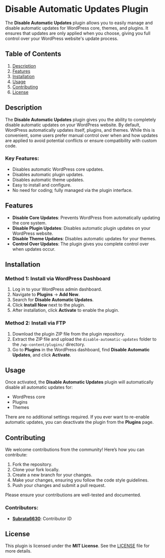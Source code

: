 # Disable Automatic Updates Plugin

The **Disable Automatic Updates** plugin allows you to easily manage and disable automatic updates for WordPress core, themes, and plugins. It ensures that updates are only applied when you choose, giving you full control over your WordPress website's update process.

## Table of Contents

1. [Description](#description)
2. [Features](#features)
3. [Installation](#installation)
4. [Usage](#usage)
5. [Contributing](#contributing)
6. [License](#license)

## Description

The **Disable Automatic Updates** plugin gives you the ability to completely disable automatic updates on your WordPress website. By default, WordPress automatically updates itself, plugins, and themes. While this is convenient, some users prefer manual control over when and how updates are applied to avoid potential conflicts or ensure compatibility with custom code.

### Key Features:
- Disables automatic WordPress core updates.
- Disables automatic plugin updates.
- Disables automatic theme updates.
- Easy to install and configure.
- No need for coding; fully managed via the plugin interface.

## Features

- **Disable Core Updates**: Prevents WordPress from automatically updating the core system.
- **Disable Plugin Updates**: Disables automatic plugin updates on your WordPress website.
- **Disable Theme Updates**: Disables automatic updates for your themes.
- **Control Over Updates**: The plugin gives you complete control over when updates occur.

## Installation

### Method 1: Install via WordPress Dashboard
1. Log in to your WordPress admin dashboard.
2. Navigate to **Plugins** → **Add New**.
3. Search for **Disable Automatic Updates**.
4. Click **Install Now** next to the plugin.
5. After installation, click **Activate** to enable the plugin.

### Method 2: Install via FTP
1. Download the plugin ZIP file from the plugin repository.
2. Extract the ZIP file and upload the `disable-automatic-updates` folder to the `/wp-content/plugins/` directory.
3. Go to **Plugins** in the WordPress dashboard, find **Disable Automatic Updates**, and click **Activate**.

## Usage

Once activated, the **Disable Automatic Updates** plugin will automatically disable all automatic updates for:
- WordPress core
- Plugins
- Themes

There are no additional settings required. If you ever want to re-enable automatic updates, you can deactivate the plugin from the **Plugins** page.

## Contributing

We welcome contributions from the community! Here’s how you can contribute:
1. Fork the repository.
2. Clone your fork locally.
3. Create a new branch for your changes.
4. Make your changes, ensuring you follow the code style guidelines.
5. Push your changes and submit a pull request.

Please ensure your contributions are well-tested and documented.

### Contributors:
- **[Subrata6630](https://github.com/subrata6630)**: Contributor ID

## License

This plugin is licensed under the **MIT License**. See the [LICENSE](LICENSE) file for more details.
